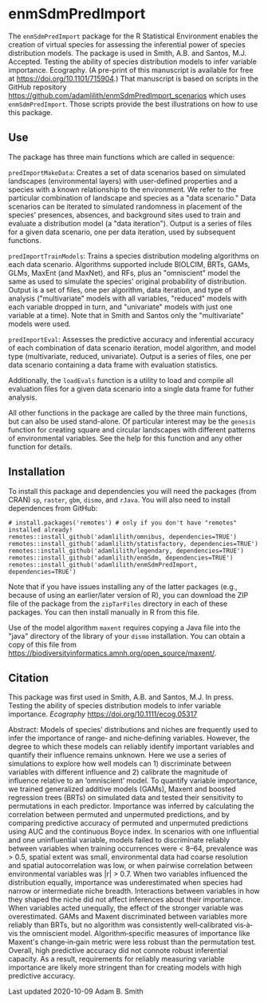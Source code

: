 # enmSdmPredImport

The `enmSdmPredImport` package for the R Statistical Environment enables the creation of virtual species for assessing the inferential power of species distribution models. The package is used in Smith, A.B. and Santos, M.J. Accepted. Testing the ability of species distribution models to infer variable importance. Ecography. (A pre-print of this manuscript is available for free at https://doi.org/10.1101/715904.) That manuscript is based on scripts in the GitHub repository https://github.com/adamlilith/enmSdmPredImport_scenarios which uses `enmSdmPredImport`. Those scripts provide the best illustrations on how to use this package.

## Use ##
The package has three main functions which are called in sequence:

`predImportMakeData`: Creates a set of data scenarios based on simulated landscapes (environmental layers) with user-defined properties and a species with a known relationship to the environment. We refer to the particular combination of landscape and species as a "data scenario." Data scenarios can be iterated to simulated randomness in placement of the species' presences, absences, and background sites used to train and evaluate a distribution model (a "data iteration"). Output is a series of files for a given data scenario, one per data iteration, used by subsequent functions.

`predImportTrainModels`: Trains a species distribution modeling algorithms on each data scenario. Algorithms supported include BIOLCIM, BRTs, GAMs, GLMs, MaxEnt (and MaxNet), and RFs, plus an "omniscient" model the same as used to simulate the species' original probability of distribution. Output is a set of files, one per algorithm, data iteration, and type of analysis ("multivariate" models with all variables, "reduced" models with each variable dropped in turn, and "univariate" models with just one variable at a time). Note that in Smith and Santos only the "multivariate" models were used.

`predImportEval`: Assesses the predictive accuracy and inferential accuracy of each combination of data scenario iteration, model algorithm, and model type (multivariate, reduced, univariate). Output is a series of files, one per data scenario containing a data frame with evaluation statistics.

Additionally, the `loadEvals` function is a utility to load and compile all evaluation files for a given data scenario into a single data frame for futher analysis.

All other functions in the package are called by the three main functions, but can also be used stand-alone. Of particular interest may be the `genesis` function for creating square and circular landscapes with different patterns of environmental variables.  See the help for this function and any other function for details.

## Installation ##
To install this package and dependencies you will need the packages (from CRAN) `sp`, `raster`, `gbm`, `dismo`, and `rJava`. You will also need to install dependences from GitHub:

`# install.packages('remotes') # only if you don't have "remotes" installed already!`  
`remotes::install_github('adamlilith/omnibus, dependencies=TRUE')`  
`remotes::install_github('adamlilith/statisfactory, dependencies=TRUE')`  
`remotes::install_github('adamlilith/legendary, dependencies=TRUE')`  
`remotes::install_github('adamlilith/enmSdm, dependencies=TRUE')`  
`remotes::install_github('adamlilith/enmSdmPredImport, dependencies=TRUE')`

Note that if you have issues installing any of the latter packages (e.g., because of using an earlier/later version of R), you can download the ZIP file of the package from the `zipTarFiles` directory in each of these packages. You can then install manually in R from this file.

Use of the model algorithm `maxent` requires copying a Java file into the "java" directory of the library of your `dismo` installation. You can obtain a copy of this file from https://biodiversityinformatics.amnh.org/open_source/maxent/.

## Citation ##

This package was first used in Smith, A.B. and Santos, M.J.  In press. Testing the ability of species distribution models to infer variable importance. *Ecography* https://doi.org/10.1111/ecog.05317

Abstract: Models of species’ distributions and niches are frequently used to infer the importance of range‐ and niche‐defining variables. However, the degree to which these models can reliably identify important variables and quantify their influence remains unknown. Here we use a series of simulations to explore how well models can 1) discriminate between variables with different influence and 2) calibrate the magnitude of influence relative to an ‘omniscient’ model. To quantify variable importance, we trained generalized additive models (GAMs), Maxent and boosted regression trees (BRTs) on simulated data and tested their sensitivity to permutations in each predictor. Importance was inferred by calculating the correlation between permuted and unpermuted predictions, and by comparing predictive accuracy of permuted and unpermuted predictions using AUC and the continuous Boyce index. In scenarios with one influential and one uninfluential variable, models failed to discriminate reliably between variables when training occurrences were < 8–64, prevalence was > 0.5, spatial extent was small, environmental data had coarse resolution and spatial autocorrelation was low, or when pairwise correlation between environmental variables was |r| > 0.7. When two variables influenced the distribution equally, importance was underestimated when species had narrow or intermediate niche breadth. Interactions between variables in how they shaped the niche did not affect inferences about their importance. When variables acted unequally, the effect of the stronger variable was overestimated. GAMs and Maxent discriminated between variables more reliably than BRTs, but no algorithm was consistently well‐calibrated vis‐à‐vis the omniscient model. Algorithm‐specific measures of importance like Maxent's change‐in‐gain metric were less robust than the permutation test. Overall, high predictive accuracy did not connote robust inferential capacity. As a result, requirements for reliably measuring variable importance are likely more stringent than for creating models with high predictive accuracy.

Last updated 2020-10-09
Adam B. Smith
